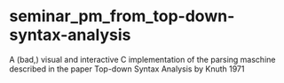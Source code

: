 # seminar_pm_from_top-down-syntax-analysis
A (bad,) visual and interactive C implementation of the parsing maschine described in the paper Top-down Syntax Analysis by Knuth 1971
